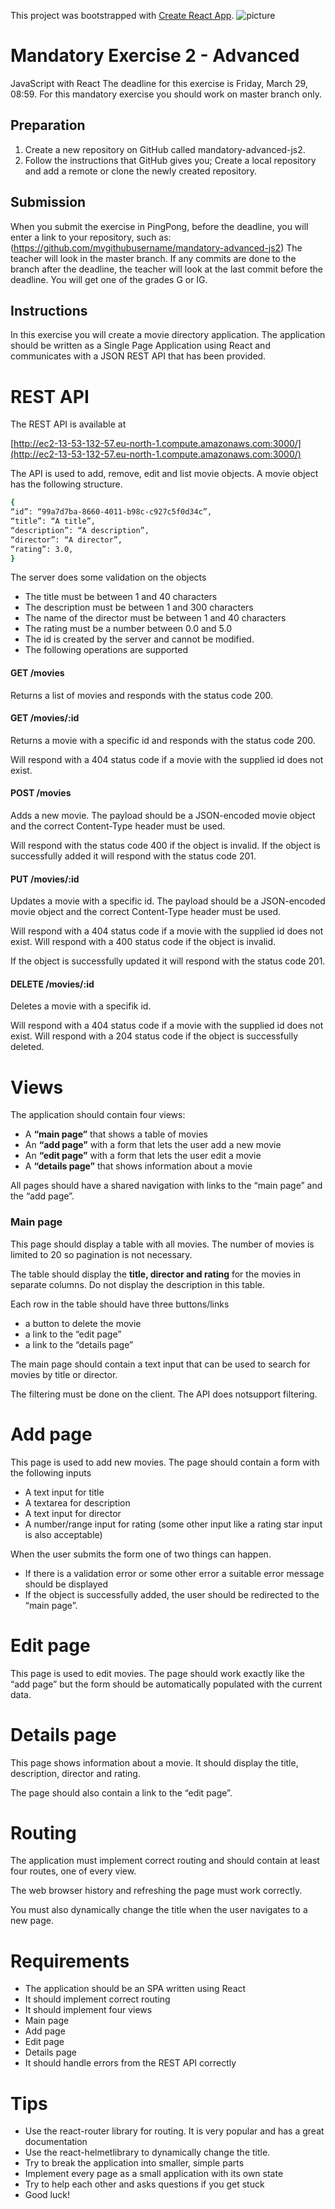This project was bootstrapped with [Create React App](https://github.com/facebook/create-react-app).
![picture](home.png)


# Mandatory Exercise 2 - Advanced
JavaScript with React
The deadline for this exercise is Friday, March 29, 08:59.
For this mandatory exercise you should work on master branch only.
## Preparation
1. Create a new repository on GitHub called mandatory-advanced-js2.
2. Follow the instructions that GitHub gives you; Create a local repository and add a remote
or clone the newly created repository.
## Submission
When you submit the exercise in PingPong, before the deadline, you will enter a link to your
repository, such as:
(https://github.com/mygithubusername/mandatory-advanced-js2)
The teacher will look in the master branch. If any commits are done to the branch after the
deadline, the teacher will look at the last commit before the deadline.
You will get one of the grades G or IG.
## Instructions
In this exercise you will create a movie directory application. The application should be written as
a Single Page Application using React and communicates with a JSON REST API that has been
provided.
# REST API
The REST API is available at



[http://ec2-13-53-132-57.eu-north-1.compute.amazonaws.com:3000/](http://ec2-13-53-132-57.eu-north-1.compute.amazonaws.com:3000/)

The API is used to add, remove, edit and list movie objects. A movie object has the following
structure.
```sh
{
“id”: “99a7d7ba-8660-4011-b98c-c927c5f0d34c”,
“title”: “A title”,
“description”: “A description”,
“director”: “A director”,
“rating”: 3.0,
}
```

The server does some validation on the objects

  - The title must be between 1 and 40 characters
  - The description must be between 1 and 300 characters
  - The name of the director must be between 1 and 40 characters
  - The rating must be a number between 0.0 and 5.0
  - The id is created by the server and cannot be modified.
  - The following operations are supported

#### GET /movies
Returns a list of movies and responds with the status code 200.

#### GET /movies/:id
Returns a movie with a specific id and responds with the status code 200.

Will respond with a 404 status code if a movie with the supplied id does not exist.

#### POST /movies
Adds a new movie. The payload should be a JSON-encoded movie object and the correct
Content-Type header must be used.

Will respond with the status code 400 if the object is invalid. If the object is successfully added it
will respond with the status code 201.

#### PUT /movies/:id
Updates a movie with a specific id. The payload should be a JSON-encoded movie object and the
correct Content-Type header must be used.

Will respond with a 404 status code if a movie with the supplied id does not exist. Will respond
with a 400 status code if the object is invalid.

If the object is successfully updated it will respond with the status code 201.

#### DELETE /movies/:id
Deletes a movie with a specifik id.

Will respond with a 404 status code if a movie with the supplied id does not exist. Will respond
with a 204 status code if the object is successfully deleted.

# Views
The application should contain four views:

- A **“main page”** that shows a table of movies
- An **“add page”** with a form that lets the user add a new movie
- An **“edit page”** with a form that lets the user edit a movie
- A **“details page”** that shows information about a movie

All pages should have a shared navigation with links to the “main page” and the “add page”.

### Main page
This page should display a table with all movies. The number of movies is limited to 20 so
pagination is not necessary.

The table should display the **title, director and rating** for the movies in separate columns. Do not
display the description in this table.

Each row in the table should have three buttons/links
- a button to delete the movie
- a link to the “edit page”
- a link to the “details page”

The main page should contain a text input that can be used to search for movies by title or
director.

The filtering must be done on the client. The API does notsupport filtering.
# Add page
This page is used to add new movies. The page should contain a form with the following inputs

- A text input for title
- A textarea for description
- A text input for director
- A number/range input for rating (some other input like a rating star input is also
acceptable)

When the user submits the form one of two things can happen.

- If there is a validation error or some other error a suitable error message should be
displayed
- If the object is successfully added, the user should be redirected to the “main page”.
# Edit page
This page is used to edit movies. The page should work exactly like the “add page” but the form
should be automatically populated with the current data.
# Details page
This page shows information about a movie. It should display the title, description, director and
rating.

The page should also contain a link to the “edit page”.
# Routing
The application must implement correct routing and should contain at least four routes, one of
every view.

The web browser history and refreshing the page must work correctly.

You must also dynamically change the title when the user navigates to a new page.
# Requirements
- The application should be an SPA written using React
- It should implement correct routing
- It should implement four views
- Main page
- Add page
- Edit page
- Details page
- It should handle errors from the REST API correctly
# Tips
- Use the react-router library for routing. It is very popular and has a great documentation
- Use the react-helmetlibrary to dynamically change the title.
- Try to break the application into smaller, simple parts
- Implement every page as a small application with its own state
- Try to help each other and asks questions if you get stuck
- Good luck!